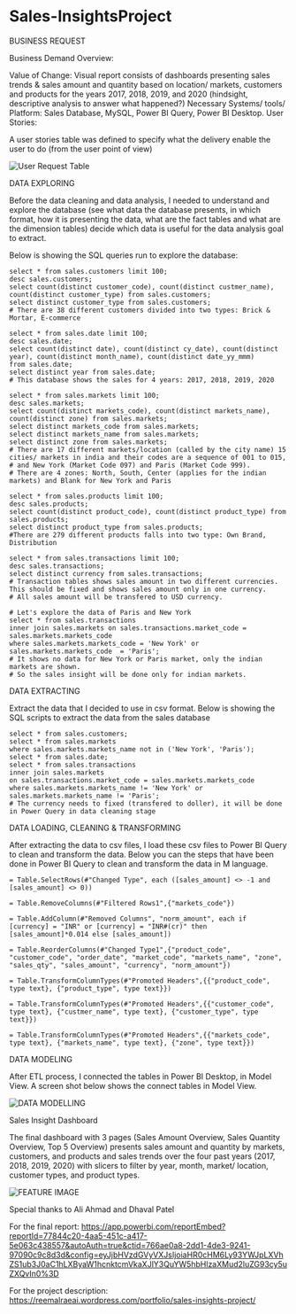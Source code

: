 # Sales-InsightsProject 

BUSINESS REQUEST

Business Demand Overview:

Value of Change: Visual report consists of dashboards presenting sales trends & sales amount and quantity based on location/ markets, customers and products for the years 2017, 2018, 2019, and 2020 (hindsight, descriptive analysis to answer what happened?)
Necessary Systems/ tools/ Platform: Sales Database, MySQL, Power BI Query, Power BI Desktop.
User Stories:

A user stories table was defined to specify what the delivery enable the user to do (from the user point of view)

![User Request Table](https://user-images.githubusercontent.com/71211875/126686882-ba8e88a4-e0a7-4c54-b2d6-4e250b57f476.GIF)

DATA EXPLORING

Before the data cleaning and data analysis, I needed to understand and explore the database (see what data the database presents, in which format, how it is presenting the data, what are the fact tables and what are the dimension tables) decide which data is useful for the data analysis goal to extract.

Below is showing the SQL queries run to explore the database:

```
select * from sales.customers limit 100;
desc sales.customers;
select count(distinct customer_code), count(distinct custmer_name), count(distinct customer_type) from sales.customers;
select distinct customer_type from sales.customers;
# There are 38 different customers divided into two types: Brick & Mortar, E-commerce

select * from sales.date limit 100;
desc sales.date;
select count(distinct date), count(distinct cy_date), count(distinct year), count(distinct month_name), count(distinct date_yy_mmm)
from sales.date;
select distinct year from sales.date;
# This database shows the sales for 4 years: 2017, 2018, 2019, 2020

select * from sales.markets limit 100;
desc sales.markets;
select count(distinct markets_code), count(distinct markets_name), count(distinct zone) from sales.markets;
select distinct markets_code from sales.markets;
select distinct markets_name from sales.markets;
select distinct zone from sales.markets;
# There are 17 different markets/location (called by the city name) 15 cities/ markets in india and their codes are a sequence of 001 to 015,
# and New York (Market Code 097) and Paris (Market Code 999). 
# There are 4 zones: North, South, Center (applies for the indian markets) and Blank for New York and Paris

select * from sales.products limit 100;
desc sales.products;
select count(distinct product_code), count(distinct product_type) from sales.products;
select distinct product_type from sales.products;
#There are 279 different products falls into two type: Own Brand, Distribution

select * from sales.transactions limit 100;
desc sales.transactions;
select distinct currency from sales.transactions;
# Transaction tables shows sales amount in two different currencies. This should be fixed and shows sales amount only in one currency.
# All sales amount will be transfered to USD currency.

# Let's explore the data of Paris and New York
select * from sales.transactions 
inner join sales.markets on sales.transactions.market_code = sales.markets.markets_code 
where sales.markets.markets_code = 'New York' or sales.markets.markets_code  = 'Paris';
# It shows no data for New York or Paris market, only the indian markets are shown.
# So the sales insight will be done only for indian markets. 
```

DATA EXTRACTING

Extract the data that I decided to use in csv format. Below is showing the SQL scripts to extract the data from the sales database

```
select * from sales.customers;
select * from sales.markets
where sales.markets.markets_name not in ('New York', 'Paris');
select * from sales.date;
select * from sales.transactions 
inner join sales.markets 
on sales.transactions.market_code = sales.markets.markets_code
where sales.markets.markets_name != 'New York' or sales.markets.markets_name != 'Paris';
# The currency needs to fixed (transfered to doller), it will be done in Power Query in data cleaning stage
```

DATA LOADING, CLEANING & TRANSFORMING

After extracting the data to csv files, I load these csv files to Power BI Query to clean and transform the data. Below you can the steps that have been done in Power BI Query to clean and transform the data in M language.

```
= Table.SelectRows(#"Changed Type", each ([sales_amount] <> -1 and [sales_amount] <> 0)) 

= Table.RemoveColumns(#"Filtered Rows1",{"markets_code"}) 

= Table.AddColumn(#"Removed Columns", "norm_amount", each if [currency] = "INR" or [currency] = "INR#(cr)" then [sales_amount]*0.014 else [sales_amount])

= Table.ReorderColumns(#"Changed Type1",{"product_code", "customer_code", "order_date", "market_code", "markets_name", "zone", "sales_qty", "sales_amount", "currency", "norm_amount"})

= Table.TransformColumnTypes(#"Promoted Headers",{{"product_code", type text}, {"product_type", type text}})

= Table.TransformColumnTypes(#"Promoted Headers",{{"customer_code", type text}, {"custmer_name", type text}, {"customer_type", type text}})

= Table.TransformColumnTypes(#"Promoted Headers",{{"markets_code", type text}, {"markets_name", type text}, {"zone", type text}})
```


DATA MODELING

After ETL process, I connected the tables in Power BI Desktop, in Model View. A screen shot below shows the connect tables in Model View.

![DATA MODELLING](https://user-images.githubusercontent.com/71211875/126687531-9d0425f9-311b-47d0-bd6d-1d243a9246be.GIF)

Sales Insight Dashboard

The final dashboard with 3 pages (Sales Amount Overview, Sales Quantity Overview, Top 5 Overview) presents sales amount and quantity by markets, customers, and products and sales trends over the four past years (2017, 2018, 2019, 2020) with slicers to filter by year, month, market/ location, customer types, and product types.

![FEATURE IMAGE](https://user-images.githubusercontent.com/71211875/126687585-a700091e-d0be-4ed5-aa44-e86cf38e67df.GIF)

Special thanks to Ali Ahmad and Dhaval Patel

For the final report: https://app.powerbi.com/reportEmbed?reportId=77844c20-4aa5-451c-a417-5e063c438557&autoAuth=true&ctid=766ae0a8-2dd1-4de3-9241-97090c9c8d3d&config=eyJjbHVzdGVyVXJsIjoiaHR0cHM6Ly93YWJpLXVhZS1ub3J0aC1hLXByaW1hcnktcmVkaXJlY3QuYW5hbHlzaXMud2luZG93cy5uZXQvIn0%3D 

For the project description: https://reemalraeai.wordpress.com/portfolio/sales-insights-project/

